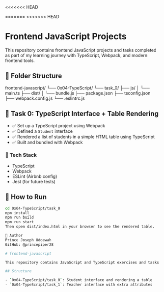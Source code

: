 <<<<<<< HEAD
 
=======
<<<<<<< HEAD
# Frontend JavaScript Projects

This repository contains frontend JavaScript projects and tasks completed as part of my learning journey with TypeScript, Webpack, and modern frontend tools.

## 📁 Folder Structure

frontend-javascript/
└── 0x04-TypeScript/
└── task_0/
├── js/
│ └── main.ts
├── dist/
│ └── bundle.js
├── package.json
├── tsconfig.json
├── webpack.config.js
└── .eslintrc.js

## 📌 Task 0: TypeScript Interface + Table Rendering

- ✅ Set up a TypeScript project using Webpack
- ✅ Defined a `Student` interface
- ✅ Rendered a list of students in a simple HTML table using TypeScript
- ✅ Built and bundled with Webpack

### 🔧 Tech Stack

- TypeScript
- Webpack
- ESLint (Airbnb config)
- Jest (for future tests)

## 🚀 How to Run

```bash
cd 0x04-TypeScript/task_0
npm install
npm run build
npm run start
Then open dist/index.html in your browser to see the rendered table.

🧠 Author
Prince Joseph Udoewah
GitHub: @princepiper28

# frontend-javascript

This repository contains JavaScript and TypeScript exercises and tasks from ALX frontend projects.

## Structure

- `0x04-TypeScript/task_0`: Student interface and rendering a table
- `0x04-TypeScript/task_1`: Teacher interface with extra attributes
